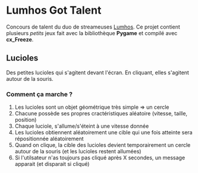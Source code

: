 # Lumhos Got Talent
Concours de talent du duo de streameuses [Lumhos](https://www.twitch.tv/lumhos).
Ce projet contient plusieurs *petits* jeux fait avec la bibliothèque **Pygame** et compilé avec **cx_Freeze**.

## Lucioles
Des petites lucioles qui s'agitent devant l'écran.
En cliquant, elles s'agitent autour de la souris.

### Comment ça marche ?
1. Les lucioles sont un objet géométrique très simple => un cercle
2. Chacune possède ses propres cractéristiques aléatoire (vitesse, taille, position)
3. Chaque luciole, s'allume/s'éteint à une vitesse donnée
4. Les lucioles obtiennent aléatoirement une cible qui une fois atteinte sera répositionnée aléatoirement
5. Quand on clique, la cible des lucioles devient temporairement un cercle autour de la souris (et les lucioles restent allumées)
6. Si l'utilsateur n'as toujours pas cliqué après X secondes, un message apparait (et disparait si cliqué)
